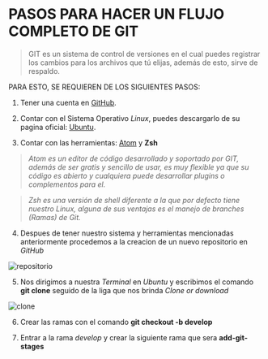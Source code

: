 # PASOS PARA HACER UN FLUJO COMPLETO DE GIT

>GIT es un sistema de control de versiones en el cual puedes registrar los cambios para los archivos que tú elijas, además de esto, sirve de respaldo.

PARA ESTO, SE REQUIEREN DE LOS SIGUIENTES PASOS:

1. Tener una cuenta en [GitHub](https://github.com/ "GitHub").

2. Contar con el Sistema Operativo *Linux*, puedes descargarlo de su pagina oficial: [Ubuntu](https://www.ubuntu.com/ "Ubuntu").

3. Contar con las herramientas: [Atom](https://atom.io/ "Atom") y **Zsh**

>*Atom es un editor de código desarrollado y soportado por GIT, además de ser gratis y sencillo de usar, es muy flexible ya que su código es abierto y cualquiera puede desarrollar plugins o complementos para el.*

>*Zsh es una versión de shell diferente a la que por defecto tiene nuestro Linux, alguna de sus ventajas es el manejo de branches (Ramas) de Git.*

4. Despues de tener nuestro sistema y herramientas mencionadas anteriormente procedemos a la creacion de un nuevo repositorio en *GitHub*

![repositorio](http://conociendogithub.readthedocs.io/en/latest/_images/github6.png "De 150 x 150 píxeles")

5. Nos dirigimos a nuestra *Terminal* en *Ubuntu* y escribimos el comando **git clone** seguido de la liga que nos brinda *Clone or download*  

![clone](http://www.codefixup.com/wp-content/uploads/2016/07/github-download.png "De 100 x 100 píxeles")

6. Crear las ramas con el comando **git checkout -b develop**

7. Entrar a la rama *develop* y crear la siguiente rama que sera **add-git-stages** 
